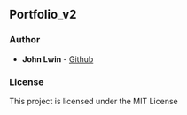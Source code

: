 ## Portfolio_v2

### Author

* **John Lwin** - [Github](https://github.com/aBurmeseDev)

### License

This project is licensed under the MIT License
